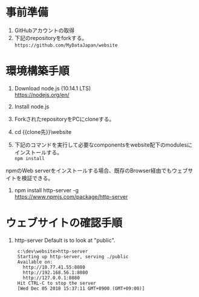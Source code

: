 # 事前準備  
1. GitHubアカウントの取得  
1. 下記のrepositoryをforkする。  
`https://github.com/MyDataJapan/website`  

# 環境構築手順  
1. Download node.js (10.14.1 LTS)  
https://nodejs.org/en/  

1. Install node.js  

1. ForkされたrepositoryをPCにcloneする。  

1. cd {{clone先}}\website  

1. 下記のコマンドを実行して必要なcomponentsをwebsite配下のmodulesにインストールする。  
`npm install`  


npmのWeb serverをインストールする場合、既存のBrowser経由でもウェブサイトを検証できる。

1. npm install http-server -g  
https://www.npmjs.com/package/http-server  

# ウェブサイトの確認手順  
1. http-server
Default is to look at "public".  

        c:\dev\website>http-server
        Starting up http-server, serving ./public
        Available on:
          http://10.77.41.55:8080
          http://192.168.56.1:8080
          http://127.0.0.1:8080
        Hit CTRL-C to stop the server
        [Wed Dec 05 2018 15:37:11 GMT+0900 (GMT+09:00)]
